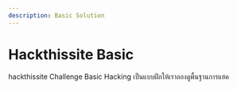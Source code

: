 ```yaml
---
description: Basic Solution
---
```


# Hackthissite Basic

&#x20; hackthissite Challenge Basic Hacking เป็นแบบฝีกให้เราลองดูพื้นฐานการแฮค
